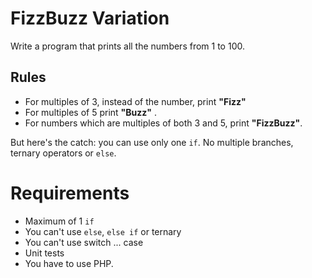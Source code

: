 # FizzBuzz Variation

Write a program that prints all the numbers from 1 to 100. 
## Rules
- For multiples of 3, instead of the number, print **"Fizz"** 
- For multiples of 5 print **"Buzz"** . 
- For numbers which are multiples of both 3 and 5, print **"FizzBuzz"**.

But here's the catch: you can use only one `if`. No multiple branches, ternary
operators or `else`.

# Requirements
* Maximum of 1 `if`
* You can't use `else`, `else if` or ternary
* You can't use switch ... case
* Unit tests
* You have to use PHP.
